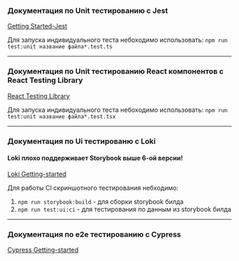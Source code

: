 ### Документация по Unit тестированию с Jest

[Getting Started-Jest](https://jestjs.io/docs/getting-started)

Для запуска индивидуального теста небоходимо использовать:
`npm run test:unit название файла*.test.ts`

----

### Документация по Unit тестированию React компонентов с React Testing Library

[React Testing Library](https://testing-library.com/docs/react-testing-library/intro/)

Для запуска индивидуального теста небоходимо использовать:
`npm run test:unit название файла*.test.tsx`

----

### Документация по Ui тестированю с Loki
#### Loki плохо поддерживает Storybook выше 6-ой версии!

[Loki Getting-started](https://loki.js.org/getting-started.html)

Для работы CI скриншотного тестирования небходимо:
1) `npm run storybook:build` - для сборки storybook билда
2) `npm run test:ui:ci` - для тестирования по данным из storybook билда

----

### Документация по e2e тестированию с Cypress

[Cypress Getting-started](https://docs.cypress.io/guides/getting-started/installing-cypress)


